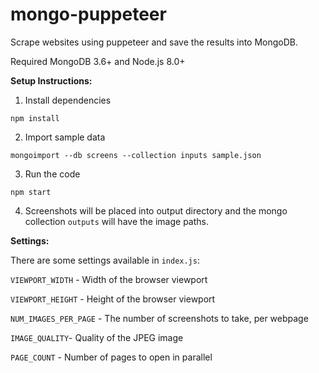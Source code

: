 # mongo-puppeteer
Scrape websites using puppeteer and save the results into MongoDB.

Required MongoDB 3.6+ and Node.js 8.0+

<b>Setup Instructions: </b>
1. Install dependencies

`npm install`


2. Import sample data

`mongoimport --db screens --collection inputs sample.json`


3. Run the code

`npm start`


4. Screenshots will be placed into output directory and the mongo collection `outputs` will have the image paths.


<b>Settings: </b>

There are some settings available in `index.js`:

`VIEWPORT_WIDTH` - Width of the browser viewport

`VIEWPORT_HEIGHT` - Height of the browser viewport

`NUM_IMAGES_PER_PAGE` - The number of screenshots to take, per webpage

`IMAGE_QUALITY`- Quality of the JPEG image

`PAGE_COUNT` - Number of pages to open in parallel
